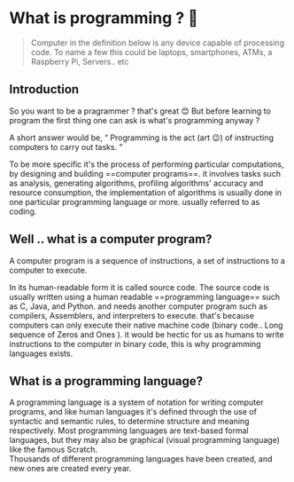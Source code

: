 # What is programming ? 🤔

>Computer in the definition below is any device capable of processing code. To name a few this could be laptops,  smartphones, ATMs, a Raspberry Pi, Servers.. etc
## Introduction
So you want to be a pragrammer ? that's great 😊 But before learning to program the first thing one can ask is what's programming anyway ?

A short answer would be, “ Programming is the act (art 😉) of instructing computers to carry out tasks. ”

To be more specific it's the process of performing particular computations, by designing and building ==computer programs==. it involves tasks such as analysis, generating algorithms, profiling algorithms' accuracy and resource consumption, the implementation of algorithms is usually done in one particular programming language or more. usually referred to as coding.

<!-- section -->
<!-- Hisotry of programming (to add later)  -->

## Well .. what is a computer program? 

A computer program is a sequence of instructions, a set of instructions to a computer to execute.

In its human-readable form it is called source code. The source code is usually written using a human readable ==programming language== such as C, Java, and Python. and needs another computer program  such as compilers, Assemblers, and interpreters to execute. that's because computers can only execute their native machine code (binary code.. Long sequence of Zeros and Ones ). it would be hectic for us as humans to write instructions to the computer in binary code, this is why programming languages exists.




## What is a programming language?

A programming language is a system of notation for writing computer programs, and like human languages it's defined through the use of syntactic and semantic rules, to determine structure and meaning respectively.
Most programming languages are text-based formal languages, but they may also be graphical (visual programming language) like the famous Scratch.  
Thousands of different programming languages have been created, and new ones are created every year.












